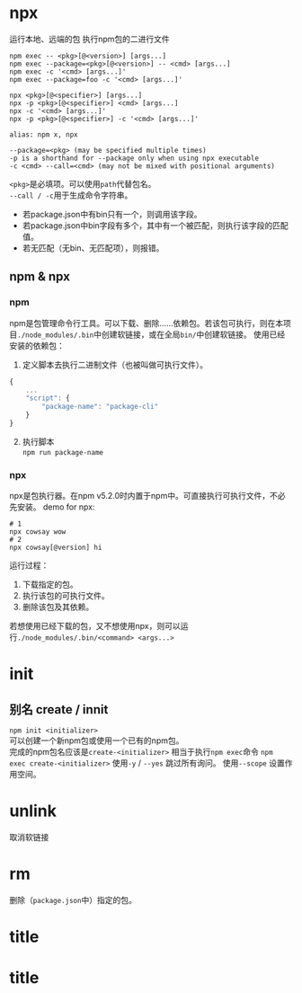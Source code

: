 # npx
运行本地、远端的包
执行npm包的二进行文件

```
npm exec -- <pkg>[@<version>] [args...]
npm exec --package=<pkg>[@<version>] -- <cmd> [args...]
npm exec -c '<cmd> [args...]'
npm exec --package=foo -c '<cmd> [args...]'

npx <pkg>[@<specifier>] [args...]
npx -p <pkg>[@<specifier>] <cmd> [args...]
npx -c '<cmd> [args...]'
npx -p <pkg>[@<specifier>] -c '<cmd> [args...]'

alias: npm x, npx

--package=<pkg> (may be specified multiple times)
-p is a shorthand for --package only when using npx executable
-c <cmd> --call=<cmd> (may not be mixed with positional arguments)
```

`<pkg>`是必填项。可以使用`path`代替包名。  
`--call / -c`用于生成命令字符串。  
- 若package.json中有bin只有一个，则调用该字段。  
- 若package.json中bin字段有多个，其中有一个被匹配，则执行该字段的匹配值。  
- 若无匹配（无bin、无匹配项），则报错。  


## npm & npx
### npm 
npm是包管理命令行工具。可以下载、删除……依赖包。若该包可执行，则在本项目`./node_modules/.bin`中创建软链接，或在全局`bin/`中创建软链接。
使用已经安装的依赖包：
1. 定义脚本去执行二进制文件（也被叫做可执行文件）。  
```js
{
    ...
    "script": {
        "package-name": "package-cli"
    }
}
```
2. 执行脚本  
`npm run package-name`  

### npx
npx是包执行器。在npm v5.2.0时内置于npm中。可直接执行可执行文件，不必先安装。
demo for npx:
```shell
# 1
npx cowsay wow
# 2
npx cowsay[@version] hi
```
运行过程：  
1. 下载指定的包。  
2. 执行该包的可执行文件。  
3. 删除该包及其依赖。  

若想使用已经下载的包，又不想使用npx，则可以运行`./node_modules/.bin/<command> <args...>`  

# init
## 别名 create / innit
`npm init <initializer>`  
可以创建一个新npm包或使用一个已有的npm包。  
完成的npm包名应该是`create-<initializer>`
相当于执行`npm exec`命令 `npm exec create-<initializer>`
使用`-y` / `--yes` 跳过所有询问。
使用`--scope` 设置作用空间。

# unlink
取消软链接

# rm
删除（`package.json`中）指定的包。

# title
# title